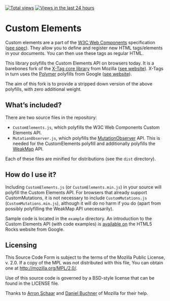 [![Total views](https://sourcegraph.com/api/repos/github.com/oliver-moran/custom-elements/counters/views.png)](https://sourcegraph.com/github.com/oliver-moran/custom-elements) [![Views in the last 24 hours](https://sourcegraph.com/api/repos/github.com/oliver-moran/custom-elements/counters/views-24h.png)](https://sourcegraph.com/github.com/oliver-moran/custom-elements)

# Custom Elements #

Custom elements are a part of the [W3C Web Components](http://w3c.github.io/webcomponents/explainer/) specification ([see spec](http://w3c.github.io/webcomponents/spec/custom/)). They allow you to define and register new HTML tags/elements in your documents. You can then use these tags as regular HTML.

This library polyfills the Custom Elements API on browsers today. It is a barebones fork of the [X-Tag core library](https://github.com/x-tag/core) from Mozilla ([see website](http://x-tags.org/)). X-Tags in turn uses the [Polymer](https://github.com/Polymer/polymer) polyfills from Google ([see website](http://www.polymer-project.org/)).

The aim of this fork is to provide a stripped down version of the above polyfills, with zero additional weight.

## What’s included? ##

There are two source files in the repository:

- `CustomElements.js`, which polyfills the W3C Web Components Custom Elements API.
- `MutationObserver.js`, which polyfills the [MutationObserver](https://developer.mozilla.org/en/docs/Web/API/MutationObserver) API. This is needed for the CustomElements polyfill and additionally polyfills the [WeakMap](https://developer.mozilla.org/en-US/docs/Web/JavaScript/Reference/Global_Objects/WeakMap) API.

Each of these files are minified for distributions (see the `dist` directory).

## How do I use it? ##

Including `CustomElements.js` (or `CustomElements.min.js`) in your source will polyfill the Custom Elements API. For browsers that already support CustomMutations, it is not necessary to include `CustomMutations.js` (`CustomMutations.min.js`), although it will do no harm if you do (apart from possibly polyfilling the WeakMap API unecessarily).

Sample code is located in the `example` directory. An introduction to the Custom Elements API (with code examples) is [available on](http://www.html5rocks.com/en/tutorials/webcomponents/customelements/) the HTML5 Rocks website from Google.

## Licensing ##

This Source Code Form is subject to the terms of the Mozilla Public License, v. 2.0. If a copy of the MPL was not distributed with this file, You can obtain one at http://mozilla.org/MPL/2.0/.

Use of this source code is governed by a BSD-style license that can be found in the LICENSE file.

Thanks to [Arron Schaar](https://github.com/pennyfx) and [Daniel Buchner](https://github.com/csuwildcat) of Mozilla for their help.

